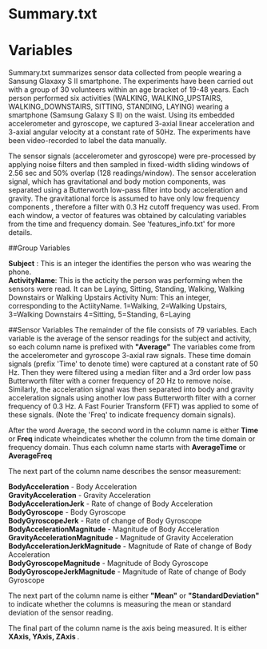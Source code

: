 # Summary.txt 
# Variables
Summary.txt summarizes sensor data collected from people wearing a Sansung Glaxaxy S II smartphone.
The experiments have been carried out with a group of 30 volunteers within an age bracket of 19-48 years.
Each person performed six activities (WALKING, WALKING_UPSTAIRS, WALKING_DOWNSTAIRS, SITTING, STANDING, LAYING) 
wearing a smartphone (Samsung Galaxy S II) on the waist. Using its embedded accelerometer and gyroscope, we
captured 3-axial linear acceleration and 3-axial angular velocity at a constant rate of 50Hz.
The experiments have been video-recorded to label the data manually.


The sensor signals (accelerometer and gyroscope) were pre-processed by applying noise filters
and then sampled in fixed-width sliding windows of 2.56 sec and 50% overlap (128 readings/window).
The sensor acceleration signal, which has gravitational and body motion components,
was separated using a Butterworth low-pass filter into body acceleration and gravity.
The gravitational force is assumed to have only low frequency components
, therefore a filter with 0.3 Hz cutoff frequency was used. 
From each window, a vector of features was obtained by calculating variables from
the time and frequency domain. See 'features_info.txt' for more details. 


##Group Variables

<b>Subject</b> : This is an integer the identifies the person who was wearing the phone.<br>
<b>ActivityName</b>: This is the acticity the person was performing when the sensors were read. 
It can be Laying, Sitting, Standing, Walking, Walking Downstairs or Walking Upstairs
Activity Num: This an integer, corresponding to the ActiityName. 1=Walking, 2=Walking Upstairs, 3=Walking Downstairs
4=Sitting, 5=Standing, 6=Laying

##Sensor Variables
The remainder of the file consists of 79 variables.  Each variable is the average of the sensor readings for the subject
and activity, so each column name is prefixed with <b>"Average"</b>
The variables come from the accelerometer and gyroscope
3-axial raw signals. These time domain signals (prefix 'Time' to denote time)
were captured at a constant rate of 50 Hz. Then they were filtered using a median filter and a 3rd order
low pass Butterworth filter with a corner frequency of 20 Hz to remove noise. Similarly, the acceleration
signal was then separated into body and gravity acceleration signals 
using another low pass Butterworth filter with a corner frequency of 0.3 Hz. 
A Fast Fourier Transform (FFT) was applied to some of these signals. (Note the 'Freq' to indicate frequency domain signals). 


After the word Average, the second word in the column name is either <b>Time</b> or <b>Freq</b> indicate wheindicates
whether the column from the time domain or frequency domain.  Thus each column name starts with <b>AverageTime</b> or
<b>AverageFreq</b>

The next part of the column name describes the sensor measurement:

<b>BodyAcceleration</b> - Body Acceleration <br>
<b>GravityAcceleration</b> - Gravity Acceleration<br>
<b>BodyAccelerationJerk</b> - Rate of change of Body Acceleration <br>
<b>BodyGyroscope</b> - Body Gyroscope<br>
<b>BodyGyroscopeJerk</b> - Rate of change of Body Gyroscope<br>
<b>BodyAccelerationMagnitude</b> - Magnitude of Body Acceleration<br>
<b>GravityAccelerationMagnitude</b> - Magnitude of Gravity Acceleration<br>
<b>BodyAccelerationJerkMagnitude</b> - Magnitude of Rate of change of Body Acceleration <br>
<b>BodyGyroscopeMagnitude</b> - Magnitude of Body Gyroscope<br>
<b>BodyGyroscopeJerkMagnitude</b> - Magnitude of Rate of change of Body Gyroscope<br>

The next part of the column name is either <b>"Mean"</b> or <b>"StandardDeviation"</b> to indicate whether
the columns is measuring the mean or standard deviation of the sensor reading.

The final part of the column name is the axis being measured. It is either <b>XAxis, YAxis, ZAxis </b>.  


